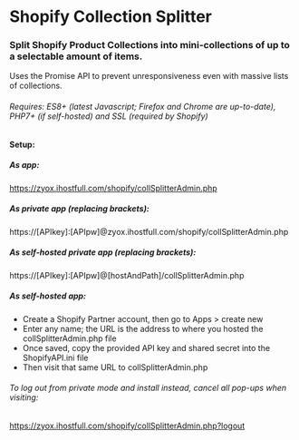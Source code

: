 # Shopify Collection Splitter
### Split Shopify Product Collections into mini-collections of up to a selectable amount of items.
Uses the Promise API to prevent unresponsiveness even with massive lists of collections.
###### Requires: ES8+ (latest Javascript; Firefox and Chrome are up-to-date), PHP7+ (if self-hosted) and SSL (required by Shopify)

#### Setup:

##### As app:
https://zyox.ihostfull.com/shopify/collSplitterAdmin.php

##### As private app (replacing brackets):
https://[APIkey]:[APIpw]@zyox.ihostfull.com/shopify/collSplitterAdmin.php

##### As self-hosted private app (replacing brackets):
https://[APIkey]:[APIpw]@[hostAndPath]/collSplitterAdmin.php

##### As self-hosted app:
- Create a Shopify Partner account, then go to Apps > create new
- Enter any name; the URL is the address to where you hosted the collSplitterAdmin.php file
- Once saved, copy the provided API key and shared secret into the ShopifyAPI.ini file
- Then visit that same URL to collSplitterAdmin.php

###### To log out from private mode and install instead, cancel all pop-ups when visiting:
https://zyox.ihostfull.com/shopify/collSplitterAdmin.php?logout
